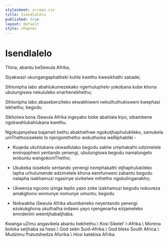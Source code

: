 ```yaml
---
stylesheet: screen.css
title: Isendlalelo
published: true
layout: default
style: chapter
---
```


# Isendlalelo

Thina, abantu beSewula Afrika, 

Siyakwazi ukungangaphatheki kuhle kwethu kwesikhathi sakade;

Sihlonipha labo abahlukumezekako ngerhuluphelo yokobana kube khona ubulungiswa nekululeko enarhenekhethu;

Sihlonipha labo abasebenzileko ekwakhiweni nekuthuthukisweni kwephasi lekhethu; begodu 

Sikholwa bona iSewula Afrika ingeyabo boke abahlala kiyo, sibambene ngokwahlukahlukana kwethu.

Ngokujanyelwa bajameli bethu abakhethwe ngokutjhaphulukileko, samukela umThethosisekelo lo njengomthetho wokuthoma weRiphabliki -

*   Kuqeda ukuhlukana okwadlulako begodu sakhe umphakathi odzimelele eminqopheni yentando yenengi, ubulungiswa begodu namalungelo wobuntu wangokomThetho;

*   Ukubeka isisekelo sentando yenengi nomphakathi otjhaphulukileko lapha urhulumende adzimelele khona eemfunweni zabantu begodu nalapha isakhamuzi ngasinye sivikelwe mthetho ngokulinganakho;

*   Ukwenza ngcono izinga lepilo yazo zoke izakhamuzi begodu nokuveza amakghono womunye nomunye umuntu; begodu

*   Nokwakha iSewula Afrika ebumbeneko neyentando yenengi ezokukghona ukuthatha indawo yayo njengenarha ezijameleko emndenini weentjhabatjhaba.

Kwanga uZimu angavikela abantu bekhethu.\\
Kosi Sikelel’ i-Afrika.\\
Morena boloka setjhaba sa heso.\\
God seën Suid-Afrika.\\
God bless South Africa.\\
Mudzimu fhatutshedza Afurika.\\
Hosi katekisa Afrika.
